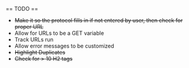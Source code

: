 == TODO ==

* ~~Make it so the protocol fills in if not entered by user, then check for proper URL~~
* Allow for URLs to be a GET variable
* Track URLs run
* Allow error messages to be customized
* ~~Highlight Duplicates~~
* ~~Check for > 10 H2 tags~~